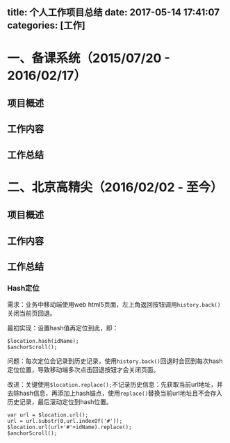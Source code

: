 title: 个人工作项目总结
date: 2017-05-14 17:41:07
categories: [工作]
---
# 一、备课系统（2015/07/20 - 2016/02/17）
## 项目概述
## 工作内容
## 工作总结

# 二、北京高精尖（2016/02/02 - 至今）
## 项目概述
## 工作内容
## 工作总结
### Hash定位
需求：业务中移动端使用web html5页面，左上角返回按钮调用`history.back()`关闭当前页回退。

最初实现：设置hash值再定位到此，即：

	$location.hash(idName);
    $anchorScroll();
问题：每次定位会记录到历史记录，使用`history.back()`回退时会回到每次hash定位位置，导致移动端多次点击回退按钮才会关闭页面。

改进：关键使用`$location.replace();`不记录历史信息：先获取当前url地址，并去除hash信息，再添加上hash锚点，使用`replace()`替换当前url地址且不会存入历史记录，最后滚动定位到hash位置。

	var url = $location.url();
	url = url.substr(0,url.indexOf('#'));
	$location.url(url+'#'+idName).replace();
	$anchorScroll();